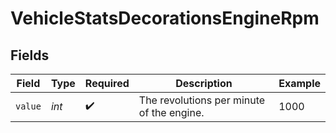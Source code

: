 # VehicleStatsDecorationsEngineRpm


## Fields

| Field                                     | Type                                      | Required                                  | Description                               | Example                                   |
| ----------------------------------------- | ----------------------------------------- | ----------------------------------------- | ----------------------------------------- | ----------------------------------------- |
| `value`                                   | *int*                                     | :heavy_check_mark:                        | The revolutions per minute of the engine. | 1000                                      |